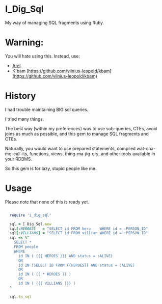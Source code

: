 # I\_Dig\_Sql

My way of managing SQL fragments using Ruby.

# Warning:

You will hate using this.
Instead, use:

  * [Arel](http://github.com/rails/arel).
  * K'bam [https://github.com/vilnius-leopold/kbam](https://github.com/vilnius-leopold/kbam)

# History

I had trouble maintaining BIG sql queries.

I tried many things.

The best way (within my preferences)
was to use sub-queries, CTEs, avoid joins as much as possible,
and this gem to manage SQL fragments and CTEs.

Naturally, you would want to use prepared statements, compiled wat-cha-me-call-its,
  functions, views, thing-ma-jig-ers, and other tools available in your RDBMS.

So this gem is for lazy, stupid people like me.

# Usage

Please note that none of this is ready yet.

```ruby

  require 'i_dig_sql'

  sql = I_Dig_Sql.new
  sql[:HEROES]   = "SELECT id FROM hero    WHERE id = :PERSON_ID"
  sql[:VILLIANS] = "SELECT id FROM villian WHERE id = :PERSON_ID"
  sql << %^
    SELECT *
    FROM people
    WHERE
      id IN ( {{{ HEROES }}} AND status = :ALIVE)
      OR
      id IN (SELECT ID FROM {{HEROES}} AND status = :ALIVE)
      OR
      id IN ( {{ * HEROES }} )
      OR
      id IN ( {{{ VILLIANS }}} )
  ^

  sql.to_sql
```


